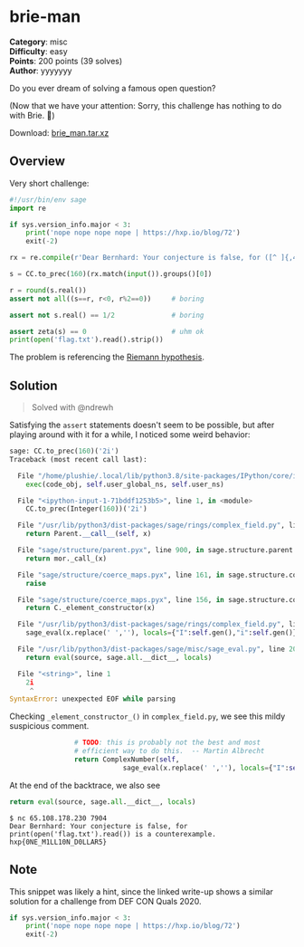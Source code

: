 # brie-man

**Category**: misc \
**Difficulty**: easy \
**Points**: 200 points (39 solves) \
**Author**: yyyyyyy

Do you ever dream of solving a famous open question?

(Now that we have your attention: Sorry, this challenge has nothing to do with Brie. 🧀)

Download: [brie_man.tar.xz](brie_man.tar.xz)

## Overview

Very short challenge:

```python
#!/usr/bin/env sage
import re

if sys.version_info.major < 3:
    print('nope nope nope nope | https://hxp.io/blog/72')
    exit(-2)

rx = re.compile(r'Dear Bernhard: Your conjecture is false, for ([^ ]{,40}) is a counterexample\.')

s = CC.to_prec(160)(rx.match(input()).groups()[0])

r = round(s.real())
assert not all((s==r, r<0, r%2==0))     # boring

assert not s.real() == 1/2              # boring

assert zeta(s) == 0                     # uhm ok
print(open('flag.txt').read().strip())
```

The problem is referencing the
[Riemann hypothesis](https://en.wikipedia.org/wiki/Riemann_hypothesis).

## Solution

> Solved with @ndrewh

Satisfying the `assert` statements doesn't seem to be possible, but after
playing around with it for a while, I noticed some weird behavior:

```python
sage: CC.to_prec(160)('2i')
Traceback (most recent call last):

  File "/home/plushie/.local/lib/python3.8/site-packages/IPython/core/interactiveshell.py", line 3437, in run_code
    exec(code_obj, self.user_global_ns, self.user_ns)

  File "<ipython-input-1-71bddf1253b5>", line 1, in <module>
    CC.to_prec(Integer(160))('2i')

  File "/usr/lib/python3/dist-packages/sage/rings/complex_field.py", line 387, in __call__
    return Parent.__call__(self, x)

  File "sage/structure/parent.pyx", line 900, in sage.structure.parent.Parent.__call__ (build/cythonized/sage/structure/parent.c:9218)
    return mor._call_(x)

  File "sage/structure/coerce_maps.pyx", line 161, in sage.structure.coerce_maps.DefaultConvertMap_unique._call_ (build/cythonized/sage/structure/coerce_maps.c:4556)
    raise

  File "sage/structure/coerce_maps.pyx", line 156, in sage.structure.coerce_maps.DefaultConvertMap_unique._call_ (build/cythonized/sage/structure/coerce_maps.c:4448)
    return C._element_constructor(x)

  File "/usr/lib/python3/dist-packages/sage/rings/complex_field.py", line 413, in _element_constructor_
    sage_eval(x.replace(' ',''), locals={"I":self.gen(),"i":self.gen()}))

  File "/usr/lib/python3/dist-packages/sage/misc/sage_eval.py", line 202, in sage_eval
    return eval(source, sage.all.__dict__, locals)

  File "<string>", line 1
    2i
     ^
SyntaxError: unexpected EOF while parsing
```

Checking `_element_constructor_()` in `complex_field.py`, we see this mildy
suspicious comment.

```python
                # TODO: this is probably not the best and most
                # efficient way to do this.  -- Martin Albrecht
                return ComplexNumber(self,
                            sage_eval(x.replace(' ',''), locals={"I":self.gen(),"i":self.gen()}))
```

At the end of the backtrace, we also see

```python
return eval(source, sage.all.__dict__, locals)
```

```
$ nc 65.108.178.230 7904
Dear Bernhard: Your conjecture is false, for print(open('flag.txt').read()) is a counterexample.
hxp{0NE_M1LL10N_D0LLAR5}
```

## Note

This snippet was likely a hint, since the linked write-up shows a similar
solution for a challenge from DEF CON Quals 2020.

```python
if sys.version_info.major < 3:
    print('nope nope nope nope | https://hxp.io/blog/72')
    exit(-2)
```
